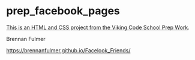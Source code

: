 prep_facebook_pages
===================

[This is an HTML and CSS project from the Viking Code School Prep Work](http://www.vikingcodeschool.com/web-markup-and-coding/let-s-build-facebook).

Brennan Fulmer

https://brennanfulmer.github.io/Facelook_Friends/





